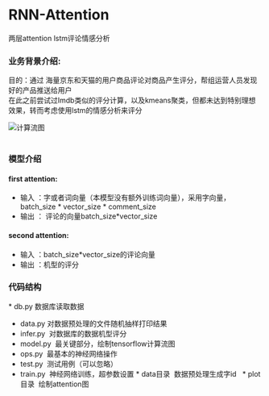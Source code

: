 # RNN-Attention
两层attention lstm评论情感分析
 
### 业务背景介绍:  
目的：通过 海量京东和天猫的用户商品评论对商品产生评分，帮组运营人员发现好的产品推送给用户  
在此之前尝试过Imdb类似的评分计算，以及kmeans聚类，但都未达到特别理想效果，转而考虑使用lstm的情感分析来评分


![计算流图](https://github.com/rebornfly/RNN-Attention/blob/master/img/graph.png)  
 
### 模型介绍  
#### first attention:  
* 输入 ：字或者词向量（本模型没有额外训练词向量），采用字向量，batch_size * vector_size * comment_size  
* 输出 ： 评论的向量batch_size*vector_size
#### second attention:  
* 输入 ：batch_size*vector_size的评论向量  
* 输出 ：机型的评分
 
### 代码结构  

* db.py 数据库读取数据  
* data.py 对数据预处理的文件随机抽样打印结果
* infer.py  对数据库的数据机型评分
* model.py  最关键部分，绘制tensorflow计算流图
* ops.py  最基本的神经网络操作
* test.py  测试用例（可以忽略）
* train.py  神经网络训练，超参数设置
* data目录  数据预处理生成字id  
* plot目录  绘制attention图
